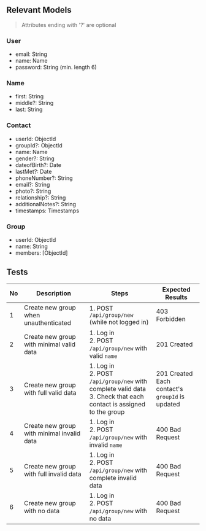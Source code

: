 ## Relevant Models
> Attributes ending with '?' are optional
### User
* email: String
* name: Name
* password: String (min. length 6)

### Name
* first: String
* middle?: String
* last: String

### Contact
* userId: ObjectId
* groupId?: ObjectId
* name: Name
* gender?: String
* dateofBirth?: Date
* lastMet?: Date
* phoneNumber?: String
* email?: String
* photo?: String
* relationship?: String
* additionalNotes?: String
* timestamps: Timestamps

### Group
* userId: ObjectId
* name: String
* members: [ObjectId]

## Tests
| No | Description                                | Steps                                                                                                                  | Expected Results                                   |
|----|--------------------------------------------|------------------------------------------------------------------------------------------------------------------------|----------------------------------------------------|
| 1  | Create new group when unauthenticated      | 1. POST `/api/group/new` (while not logged in)                                                                         | 403 Forbidden                                      |
| 2  | Create new group with minimal valid data   | 1. Log in<br>2. POST `/api/group/new` with valid `name`                                                                | 201 Created                                        |
| 3  | Create new group with full valid data      | 1. Log in<br>2. POST `/api/group/new` with complete valid data<br>3. Check that each contact is assigned to the group  | 201 Created<br>Each contact's `groupId` is updated |
| 4  | Create new group with minimal invalid data | 1. Log in<br>2. POST `/api/group/new` with invalid `name`                                                              | 400 Bad Request                                    |
| 5  | Create new group with full invalid data    | 1. Log in<br>2. POST `/api/group/new` with complete invalid data                                                       | 400 Bad Request                                    |
| 6  | Create new group with no data              | 1. Log in<br>2. POST `/api/group/new` with no data                                                                     | 400 Bad Request                                    |